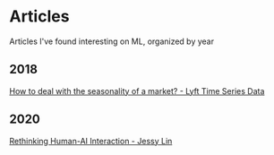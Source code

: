 # Articles

Articles I've found interesting on ML, organized by year

## 2018

[How to deal with the seasonality of a market? - Lyft Time Series Data](<https://eng.lyft.com/how-to-deal-with-the-seasonality-of-a-market-584cc94d6b75>)

## 2020

[Rethinking Human-AI Interaction - Jessy Lin](https://jessylin.com/2020/06/08/rethinking-human-ai-interaction/)
